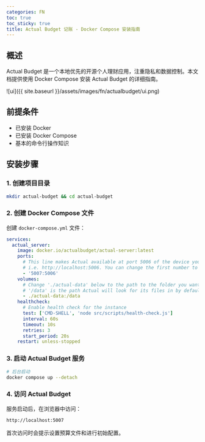 ```yaml
---
categories: FN
toc: true
toc_sticky: true
title: Actual Budget 记账 - Docker Compose 安装指南
---
```


## 概述

Actual Budget 是一个本地优先的开源个人理财应用，注重隐私和数据控制。本文档提供使用 Docker Compose 安装 Actual Budget 的详细指南。

![ui]({{ site.baseurl }}/assets/images/fn/actualbudget/ui.png)

## 前提条件

- 已安装 Docker
- 已安装 Docker Compose
- 基本的命令行操作知识

## 安装步骤

### 1. 创建项目目录

```bash
mkdir actual-budget && cd actual-budget
```



### 2. 创建 Docker Compose 文件

创建 `docker-compose.yml` 文件：

```yaml
services:
  actual_server:
    image: docker.io/actualbudget/actual-server:latest
    ports:
      # This line makes Actual available at port 5006 of the device you run the server on,
      # i.e. http://localhost:5006. You can change the first number to change the port, if you want.
      - '5007:5006'
    volumes:
      # Change './actual-data' below to the path to the folder you want Actual to store its data in on your server.
      # '/data' is the path Actual will look for its files in by default, so leave that as-is.
      - ./actual-data:/data
    healthcheck:
      # Enable health check for the instance
      test: ['CMD-SHELL', 'node src/scripts/health-check.js']
      interval: 60s
      timeout: 10s
      retries: 3
      start_period: 20s
    restart: unless-stopped
```



### 3. 启动 Actual Budget 服务

```bash
# 后台启动
docker compose up --detach
```



### 4. 访问 Actual Budget

服务启动后，在浏览器中访问：

```tex
http://localhost:5007
```



首次访问时会提示设置预算文件和进行初始配置。